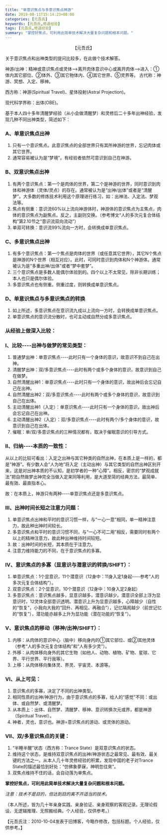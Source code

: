 ```yaml
---
title: "单意识焦点与多意识焦点神游"
date: 2019-08-11T15:14:23+08:00
categories: [元吾氏]
keywords: [元吾氏,修道经验]
tags: [元吾氏,修道经验]
summary: "掌控好焦点，可利用此简单技术解决大量复杂问题和根本问题。"
---
```

<center>【元吾氏】</center>

关于意识焦点和出神类型的提问比较多，在此做个技术解答。

神游/出神：精神或意识焦点或灵体-->离开肉体意识中心或离开肉体-->进入：①体内其它部位、②体外、③其它物体内、④其它世界、⑤灵界等。
古代称：神游、冥想、入定、移神。

西方称：神游(Spiritual Travel)、星体投射(Astral Projection)。

现代科学界称：出体(OBE)。

基于本人四十多年清醒梦经验（从小会做清醒梦）和灵修后二十多年出神经验，发现几种不同出神类型，简述如下：

### A、单意识焦点出神
1. 只有一个意识焦点。此意识焦点的全部世界只有其所神游的世界，忘记肉体或其它世界。
2. 通常容易被认为是“梦境”。有经验者依然可意识到自己在神游。

### B、双意识焦点出神
1. 有两个意识焦点：第一个是肉体的世界，第二个是神游的世界，同时意识到肉体和神游体（灵体/灵点）的存在。通常被认为是“出神/出体”或者是“清醒梦”。大多数的修炼技术利用这个原理进行练习，如：出神法、入定法、梦观法等。
2. 焦点有侧重：意识流60%以上流向神游体时，神游体的意识焦点为主焦点，肉体的意识焦点为副焦点。反之，主副则交换。（参考博文“人的多次元复合体结构”第2.10节之“意识流双向流动”）
3. 单双可转换：意识流99%流向一方时，会转换成单意识焦点。

### C、多意识焦点出神
1. 有多个意识焦点：第一个焦点是肉体的世界（或任意其它世界），其它N个焦点是神游的N个世界（相互对应）。此时，可同时意识到肉体和N个神游体。通常被认为是“多重出神/出体”或者“梦中套梦”。
2. 三个意识焦点是多数人能偶尔体验到的。四个以上不太常见，除非长期训练；本人也只是偶尔体验。
3. 多意识焦点也有侧重。侧重过度，则转换成单意识焦点。

### D、单意识焦点与多意识焦点的转换
1. 如上所述，多意识焦点在意识流九成以上流向一方时，会转换成单意识焦点。
2. 单意识焦点的意识流分散时，也可主动或自然分成多意识焦点。

### 从经验上做深入比较：

### I、比较----出神与做梦的常见类型：
1. 普通梦出神：单意识焦点----此时只有一个身体的意识，故意识不到自己在出神。
2. 清醒梦出神：双/多意识焦点----此时有两个或多个身体的意识，故意识到自己在做梦。
3. 自然清醒出神1：单意识焦点----此时只有一个身体的意识，故出神后会忘记自己在出神。
4. 自然清醒出神2：双/多意识焦点----此时有两个或多个身体的意识，故意识到自己在出体。
5. 主动清醒出神1（入定）：单意识焦点----此时只有一个身体的意识，故出神后会忘记自己在出神。
6. 主动清醒出神2（入定）：双/多意识焦点----此时有两个/多个身体的意识，故意识到自己在出体。
7. 催眠：单/双/多意识焦点的三种情况都有，取决于催眠意识的引导方式。

### II、归纳----本质的一致性：

从以上的比较可看出：入定之出神与其它种类的自然出神，在本质上是一样的，都是“神游”。有少数人会“人为地”将入定（主动出神）与其它类型的自然出神区别开来，这是对出神本质的不认知，是初学者的一种“心障”。相反，密宗的“梦观成就法”把自然做梦出神完全当做入定来同等利用，是大道至简的经典方法，最简单、最有效、最直指本心。

故：在本质上，神游只有两种----单意识焦点还是多意识焦点。

### III、出神时间长短之注意力问题：
1. 单意识焦点出神和平时的意识习惯一样，与“一心一意”相同，单一精神注意力，故此种出神时间较长。
2. 多意识焦点和平时的意识习惯不同，与“一心不可二用”相反，需要同时有两个以上的精神注意力，故此种出神维持时间较短。
3. 故：出神时间的长短，其本质在于注意力。
3. 注意力维持能力的不同，在于意识焦点的多寡。

### IV、意识焦点的多寡（显意识与潜意识的转换/SHIFT）：
1. 单意识焦点：1个显意识，11个潜意识（12身中：11身入定1身起----参考“人的多次元复合体结构”）。
2. 双意识焦点：2个显意识，10个潜意识（12身中：10身入定2身起）
3. 多意识焦点：意识焦点越多，显意识越多，潜意识越少。潜意识全部上浮为显意识时，12灵体全部意识透明。潜意识上升为显意识越多，心障越少（自性的“恢复”，小我向大我的“回升、再相见、再融合”），记忆隔阂越少（前世记忆的“恢复”），潜功能亦越多上升为显功能（潜在功能的“恢复”）。

### V、意识焦点的移动（移神/出神/SHIFT）：
1. 内移：从肉体的意识中心（脑中）移向身内的①其它部位、或②其他灵体（参考“人的多次元复合体结构”和“人有多少灵”）。
2. 外移：从肉体移向身外的其它生物（如他人、动物、植物、矿物、星球、它界、平行世界、平行我等）。
3. 上移：从肉体移向集体灵、界灵、宇宙灵、本源等。

### VI、从上可见：
1. 意识焦点的多寡，决定了不同的出神类型。
2. 相同性质的出神/神游行为，由于意识焦点的多寡，给人的“感觉”不同：或出体、或自然梦、或清醒梦。
3. 从本质上：出体、自然梦、清醒梦、移神、意识转换次元或界，都是神游（Spiritual Travel）。
4. 神者，灵也，意识也。神游=意识焦点的游动、或灵体的游动。

### VII、双/多意识焦点的关键：
1. “半睡半醒”状态（西方称：Trance State）是双意识焦点的状态。
2. 维持这个状态，是维持双意识焦点的出神/神游状态之最常见、最有效、最关键的方法之一。从本人几十年灵修经验的积累，发现中国的老子对Trance State的描述最恰到好处：“仿佛象夢寐，神明忽往來”。
3. 双焦点维持不住的话，会自动落为单焦点。

**掌控好焦点，可利用此简单技术解决大量复杂问题和根本问题。**

*注意：技术不是目的，但达到目的离不开适当的技术。*

（本人所述，皆为几十年亲身实践、亲身验证、亲身观察的客观记录。无理论假设、无逻辑推理、无照搬经典。个人经验，仅供参考。）

【元吾氏注：2010-10-04发表于旧博客，今略作修改，包括标题。个人经验，仅供参考。】

